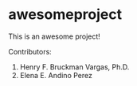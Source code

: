 # awesomeproject
This is an awesome project!

Contributors:
1. Henry F. Bruckman Vargas, Ph.D.
2. Elena E. Andino Perez
